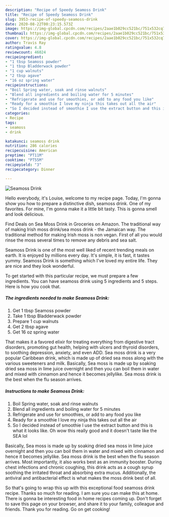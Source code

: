 ```yaml
---
description: "Recipe of Speedy Seamoss Drink"
title: "Recipe of Speedy Seamoss Drink"
slug: 3953-recipe-of-speedy-seamoss-drink
date: 2020-08-22T00:23:15.573Z
image: https://img-global.cpcdn.com/recipes/2aae1b029cc521bc/751x532cq70/seamoss-drink-recipe-main-photo.jpg
thumbnail: https://img-global.cpcdn.com/recipes/2aae1b029cc521bc/751x532cq70/seamoss-drink-recipe-main-photo.jpg
cover: https://img-global.cpcdn.com/recipes/2aae1b029cc521bc/751x532cq70/seamoss-drink-recipe-main-photo.jpg
author: Travis Ray
ratingvalue: 4.8
reviewcount: 46024
recipeingredient:
- "1 tbsp Seamoss powder"
- "1 tbsp Bladderwack powder"
- "1 cup walnuts"
- "2 tbsp agave"
- "16 oz spring water"
recipeinstructions:
- "Boil Spring water, soak and rinse walnuts"
- "Blend all ingredients and boiling water for 5 minutes"
- "Refrigerate and use for smoothies, or add to any food you like"
- "Ready for a smoothie I love my ninja this takes out all the air"
- "So I decided instead of smoothie I use the extract button and this is what it looks like. Oh wow this really good and it doesn&#39;t taste like the SEA lol"
categories:
- Recipe
tags:
- seamoss
- drink

katakunci: seamoss drink 
nutrition: 286 calories
recipecuisine: American
preptime: "PT11M"
cooktime: "PT55M"
recipeyield: "3"
recipecategory: Dinner

---
```



![Seamoss Drink](https://img-global.cpcdn.com/recipes/2aae1b029cc521bc/751x532cq70/seamoss-drink-recipe-main-photo.jpg)

Hello everybody, it's Louise, welcome to my recipe page. Today, I'm gonna show you how to prepare a distinctive dish, seamoss drink. One of my favorites. For mine, I'm gonna make it a little bit tasty. This is gonna smell and look delicious.

Find Deals on Sea Moss Drink in Groceries on Amazon. The traditional way of making Irish moss drink/sea moss drink - the Jamaican way. The traditional method for making Irish moss is non vegan. First of all you would rinse the moss several times to remove any debris and sea salt.

Seamoss Drink is one of the most well liked of recent trending meals on earth. It is enjoyed by millions every day. It's simple, it is fast, it tastes yummy. Seamoss Drink is something which I've loved my entire life. They are nice and they look wonderful.


To get started with this particular recipe, we must prepare a few ingredients. You can have seamoss drink using 5 ingredients and 5 steps. Here is how you cook that.

<!--inarticleads1-->

##### The ingredients needed to make Seamoss Drink:

1. Get 1 tbsp Seamoss powder
1. Take 1 tbsp Bladderwack powder
1. Prepare 1 cup walnuts
1. Get 2 tbsp agave
1. Get 16 oz spring water


That makes it a favored elixir for treating everything from digestive tract disorders, promoting gut health, helping with ulcers and thyroid disorders, to soothing depression, anxiety, and even ADD. Sea moss drink is a very popular Caribbean drink, which is made up of dried sea moss along with the various sweeteners and milk. Basically, Sea moss is made up by soaking dried sea moss in lime juice overnight and then you can boil them in water and mixed with cinnamon and hence it becomes jellylike. Sea moss drink is the best when the flu season arrives. 

<!--inarticleads2-->

##### Instructions to make Seamoss Drink:

1. Boil Spring water, soak and rinse walnuts
1. Blend all ingredients and boiling water for 5 minutes
1. Refrigerate and use for smoothies, or add to any food you like
1. Ready for a smoothie I love my ninja this takes out all the air
1. So I decided instead of smoothie I use the extract button and this is what it looks like. Oh wow this really good and it doesn&#39;t taste like the SEA lol


Basically, Sea moss is made up by soaking dried sea moss in lime juice overnight and then you can boil them in water and mixed with cinnamon and hence it becomes jellylike. Sea moss drink is the best when the flu season arrives. Most importantly, it also works best as an immunity booster. During chest infections and chronic coughing, this drink acts as a cough syrup soothing the irritated throat and absorbing extra mucus. Additionally, the antiviral and antibacterial effect is what makes the moss drink best of all. 

So that's going to wrap this up with this exceptional food seamoss drink recipe. Thanks so much for reading. I am sure you can make this at home. There is gonna be interesting food in home recipes coming up. Don't forget to save this page on your browser, and share it to your family, colleague and friends. Thank you for reading. Go on get cooking!
